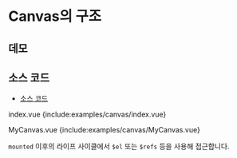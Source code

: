 # Canvas의 구조

## 데모

<client-only>
<demo-block>
  <examples-canvas-index/>
</demo-block>
</client-only>

## 소스 코드

- [소스 코드](https://github.com/mio3io/cr-vue/tree/master/docs/.vuepress/components/examples/canvas)

<code-caption>index.vue</code-caption>
{include:examples/canvas/index.vue}

<code-caption>MyCanvas.vue</code-caption>
{include:examples/canvas/MyCanvas.vue}

`mounted` 이후의 라이프 사이클에서 `$el` 또는 `$refs` 등을 사용해 접근합니다.